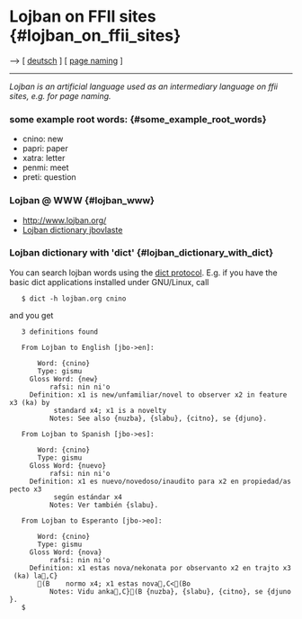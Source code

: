 # Lojban on FFII sites {#lojban_on_ffii_sites}

\--\> \[ [ deutsch](LojbanDe "wikilink") \] \[ [ page
naming](PagNomEn "wikilink") \]

------------------------------------------------------------------------

*Lojban is an artificial language used as an intermediary language on
ffii sites, e.g. for page naming.*

### some example root words: {#some_example_root_words}

-   cnino: new
-   papri: paper
-   xatra: letter
-   penmi: meet
-   preti: question

### Lojban @ WWW {#lojban_www}

-   <http://www.lojban.org/>
-   [Lojban dictionary
    jbovlaste](http://www.lojban.org/jbovlaste/latex/index.html "wikilink")

### Lojban dictionary with \'dict\' {#lojban_dictionary_with_dict}

You can search lojban words using the [dict
protocol](http://www.dict.org "wikilink"). E.g. if you have the basic
dict applications installed under GNU/Linux, call

`   $ dict -h lojban.org cnino  `

and you get

`   3 definitions found`

`   From Lojban to English [jbo->en]:`

`       Word: {cnino}`\
`       Type: gismu`\
`     Gloss Word: {new}`\
`          rafsi: nin ni'o`\
`     Definition: x1 is new/unfamiliar/novel to observer x2 in feature x3 (ka) by`\
`           standard x4; x1 is a novelty`\
`          Notes: See also {nuzba}, {slabu}, {citno}, se {djuno}.`

`   From Lojban to Spanish [jbo->es]:`

`       Word: {cnino}`\
`       Type: gismu`\
`     Gloss Word: {nuevo}`\
`          rafsi: nin ni'o`\
`     Definition: x1 es nuevo/novedoso/inaudito para x2 en propiedad/aspecto x3`\
`           según estándar x4`\
`          Notes: Ver también {slabu}.`

`   From Lojban to Esperanto [jbo->eo]:`

`       Word: {cnino}`\
`       Type: gismu`\
`     Gloss Word: {nova}`\
`          rafsi: nin ni'o`\
`     Definition: x1 estas nova/nekonata por observanto x2 en trajto x3 (ka) la,C}`\
`       (B    normo x4; x1 estas nova,C<(Bo`\
`          Notes: Vidu anka,C}(B {nuzba}, {slabu}, {citno}, se {djuno}.`\
`   $ `
